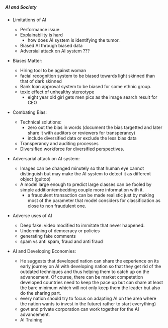 ##### AI and Society

* Limitations of AI
  * Performance issue
  * Explainability is hard
      * how does AI system is identifying the tumor.
  * Biased AI through biased data
  * Adversial attack on AI system ???
  
  
* Biases Matter:
   * Hiring tool to be against woman
   * facial recognition system to be biased towards light skinned than that of dark skinned
   * Bank loan approval system to be biased for some ethnic group.
   * toxic effect of unhealthy stereotype
     * eight year old girl gets men pics as the image search result for CEO
   
* Combating Bias:
   * Technical solutions:
      * zero out the bias in words (document the bias targetted and later share it with auditors or reviewers for transperancy)
      * include diversified data or exclude the less bias data
   * Transperancy and auditing processes
   * Diversified workforce for diversified perspectives.

* Adversarial attack on AI system:
   * Images can be changed minutely so that human eye cannot distinguish but may make the AI system to detect it as different object (gultoo)
   * A model large enough to predict large classes can be fooled by simple addition/embedding couple more information with it.
      *  a fraudulent transaction can be made realistic just by making most of the parameter that model considers for classification as close to non fraudulent one. 
      
* Adverse uses of AI
   * Deep fake: video modified to immitate that never happened.
   * Undermining of democracy or policies
   * generating fake comments
   * spam vs anti spam, fraud and anti fraud

* AI and Developing Economies:
   * He suggests that developed nation can share the experience on its early journey on AI with developing nation so that they get rid of the outdated techniques and thus helping them to catch up on the advancement. Of course, there can be market competetion developed countries need to keep the pace up but can share at least the bare minimum which will not only keep them the leader but also do the sharing part.
   * every nation should try to focus on adapting AI on the area where the nation wants to invest in the future( rather to start everything)
   * govt and private corporation can work together for the AI advancement.
   * AI Training
